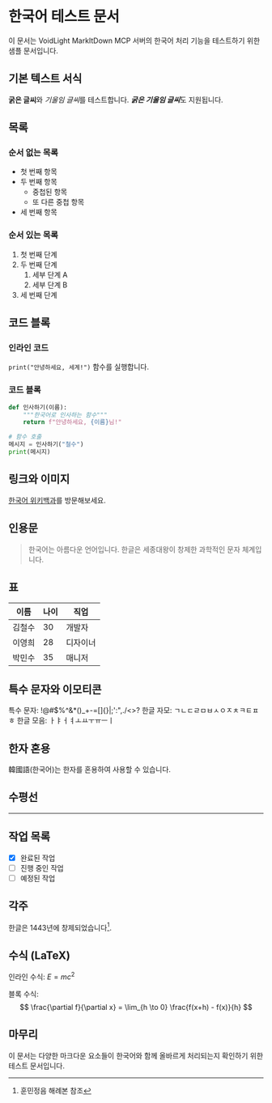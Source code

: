 # 한국어 테스트 문서

이 문서는 VoidLight MarkItDown MCP 서버의 한국어 처리 기능을 테스트하기 위한 샘플 문서입니다.

## 기본 텍스트 서식

**굵은 글씨**와 *기울임 글씨*를 테스트합니다.
***굵은 기울임 글씨***도 지원됩니다.

## 목록

### 순서 없는 목록
- 첫 번째 항목
- 두 번째 항목
  - 중첩된 항목
  - 또 다른 중첩 항목
- 세 번째 항목

### 순서 있는 목록
1. 첫 번째 단계
2. 두 번째 단계
   1. 세부 단계 A
   2. 세부 단계 B
3. 세 번째 단계

## 코드 블록

### 인라인 코드
`print("안녕하세요, 세계!")` 함수를 실행합니다.

### 코드 블록
```python
def 인사하기(이름):
    """한국어로 인사하는 함수"""
    return f"안녕하세요, {이름}님!"

# 함수 호출
메시지 = 인사하기("철수")
print(메시지)
```

## 링크와 이미지

[한국어 위키백과](https://ko.wikipedia.org)를 방문해보세요.

## 인용문

> 한국어는 아름다운 언어입니다.
> 한글은 세종대왕이 창제한 과학적인 문자 체계입니다.

## 표

| 이름 | 나이 | 직업 |
|------|------|------|
| 김철수 | 30 | 개발자 |
| 이영희 | 28 | 디자이너 |
| 박민수 | 35 | 매니저 |

## 특수 문자와 이모티콘

특수 문자: !@#$%^&*()_+-=[]{}|;':",./<>?
한글 자모: ㄱㄴㄷㄹㅁㅂㅅㅇㅈㅊㅋㅌㅍㅎ
한글 모음: ㅏㅑㅓㅕㅗㅛㅜㅠㅡㅣ

## 한자 혼용

韓國語(한국어)는 한자를 혼용하여 사용할 수 있습니다.

## 수평선

---

## 작업 목록

- [x] 완료된 작업
- [ ] 진행 중인 작업
- [ ] 예정된 작업

## 각주

한글은 1443년에 창제되었습니다[^1].

[^1]: 훈민정음 해례본 참조

## 수식 (LaTeX)

인라인 수식: $E = mc^2$

블록 수식:
$$
\frac{\partial f}{\partial x} = \lim_{h \to 0} \frac{f(x+h) - f(x)}{h}
$$

## 마무리

이 문서는 다양한 마크다운 요소들이 한국어와 함께 올바르게 처리되는지 확인하기 위한 테스트 문서입니다.